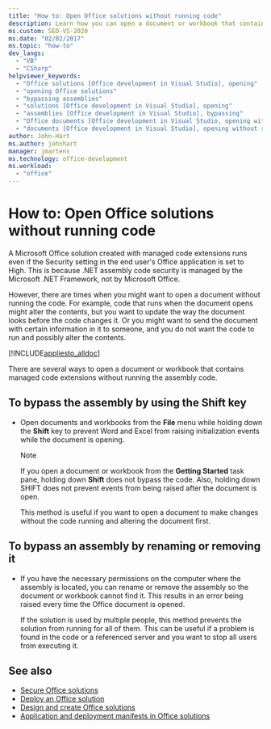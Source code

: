 ```yaml
---
title: "How to: Open Office solutions without running code"
description: Learn how you can open a document or workbook that contains managed code extensions without running the assembly code.
ms.custom: SEO-VS-2020
ms.date: "02/02/2017"
ms.topic: "how-to"
dev_langs:
  - "VB"
  - "CSharp"
helpviewer_keywords:
  - "Office solutions [Office development in Visual Studio], opening"
  - "opening Office solutions"
  - "bypassing assemblies"
  - "solutions [Office development in Visual Studio], opening"
  - "assemblies [Office development in Visual Studio], bypassing"
  - "Office documents [Office development in Visual Studio, opening without running code"
  - "documents [Office development in Visual Studio], opening without running code"
author: John-Hart
ms.author: johnhart
manager: jmartens
ms.technology: office-development
ms.workload:
  - "office"
---
```

# How to: Open Office solutions without running code
  A Microsoft Office solution created with managed code extensions runs even if the Security setting in the end user's Office application is set to High. This is because .NET assembly code security is managed by the Microsoft .NET Framework, not by Microsoft Office.

 However, there are times when you might want to open a document without running the code. For example, code that runs when the document opens might alter the contents, but you want to update the way the document looks before the code changes it. Or you might want to send the document with certain information in it to someone, and you do not want the code to run and possibly alter the contents.

 [!INCLUDE[appliesto_alldoc](../vsto/includes/appliesto-alldoc-md.md)]

 There are several ways to open a document or workbook that contains managed code extensions without running the assembly code.

## To bypass the assembly by using the Shift key

- Open documents and workbooks from the **File** menu while holding down the **Shift** key to prevent Word and Excel from raising initialization events while the document is opening.

    > [!NOTE]
    > If you open a document or workbook from the **Getting Started** task pane, holding down **Shift** does not bypass the code. Also, holding down SHIFT does not prevent events from being raised after the document is open.

     This method is useful if you want to open a document to make changes without the code running and altering the document first.

## To bypass an assembly by renaming or removing it

- If you have the necessary permissions on the computer where the assembly is located, you can rename or remove the assembly so the document or workbook cannot find it. This results in an error being raised every time the Office document is opened.

     If the solution is used by multiple people, this method prevents the solution from running for all of them. This can be useful if a problem is found in the code or a referenced server and you want to stop all users from executing it.

## See also
- [Secure Office solutions](../vsto/securing-office-solutions.md)
- [Deploy an Office solution](../vsto/deploying-an-office-solution.md)
- [Design and create Office solutions](../vsto/designing-and-creating-office-solutions.md)
- [Application and deployment manifests in Office solutions](../vsto/application-and-deployment-manifests-in-office-solutions.md)
